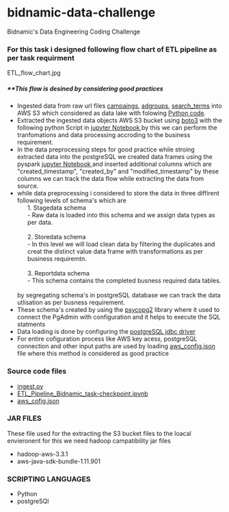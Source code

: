 # bidnamic-data-challenge
Bidnamic's Data Engineering Coding Challenge 
<h3>For this task i designed following flow chart of ETL pipeline as per task requirment</h3>

<img>ETL_flow_chart.jpg</img>
<h5>**This flow is desined by considering good practices</h5>
<ul>
  <li>Ingested data from raw url files
  <a href="https://raw.githubusercontent.com/bidnamic/bidnamic-data-challenge/master/campaigns.csv">campaings</a>,
    <a href="https://raw.githubusercontent.com/bidnamic/bidnamic-data-challenge/master/adgroups.csv"> adgroups</a>,
     <a href="https://raw.githubusercontent.com/bidnamic/bidnamic-data-challenge/master/search_terms.csv"> search_terms</a>
     into AWS S3 which considered as data lake with folowing <a href="">Python code</a>.
  </li>
  <li>
  Extracted the ingested data objects AWS S3 bucket using <a href='https://boto3.amazonaws.com/v1/documentation/api/latest/guide/quickstart.html'>boto3</a>
  with the following python Script in <a href="ETL_Pipeline_Bidnamic_task-checkpoint.ipynb">jupyter Notebook </a> 
  by this we can perform the tranfomations and data processing accroding to the business requirement.
  </li>
  
  <li>
  In the data preprocessing steps for good practice while stroing extracted data into the postgreSQL we created data frames using the pyspark 
  <a href="ETL_Pipeline_Bidnamic_task-checkpoint.ipynb">jupyter Notebook </a>
  and  inserted additional columns which are "created_timestamp", "created_by" and "modified_timestamp" by these columns we can track the data flow 
  while extracting the data from source.
  </li>
  <li>
  while data preprocessing i considered to store the data in three diffirent following levels of schema's which are
    <br>
    <ol> 1. Stagedata schema</ol>
    <ul>- Raw data is loaded into this schema and we assign data types as per data. </ul>
    <br>
    <ol> 2. Storedata schema</ol>
    <ul>- In this level we will load clean data by filtering the duplicates and creat the distinct value data frame with transformations as per business requiremtn.</ul>
    <br>
    <ol> 3. Reportdata schema </ol>
    <ul>- This schema contains the completed busness required data tables.</ul>
    <br>
   by segregating schema's in postgreSQL database we can track the data utlisation as per busness requirement.
  </li>
  <li>These schema's created by using the <a href='https://pypi.org/project/psycopg2/'>psycopg2</a> library where it used to connect the PgAdmin with configuration and
  it helps to execute the SQL statments</li>
  <li>Data loading is done by configuring the <a href='https://jdbc.postgresql.org/'> postgreSQL jdbc driver</a></li>
  <li>For entire cofiguration process like AWS key acess, postgreSQL connection and other input paths are used by loading <a href=''>aws_config.json </a></li> file 
  where this method is considered as good practice
</ul>

<h3>Source code files</h3>
  <ul>
  <li><a href='ingest.py'>ingest.py</a></li>
  <li><a href='ETL_Pipeline_Bidnamic_task-checkpoint.ipynb'>ETL_Pipeline_Bidnamic_task-checkpoint.ipynb</a></li>
  <li><a href='aws_cofig.json'>aws_cofig.json</a></li>
  </ul>
 
<h3>JAR FILES</h3>
These file used for the extracting the S3 bucket files to the loacal envieronent for this we need hadoop campatibility jar files
<ul>
<li>hadoop-aws-3.3.1</li>
<li>aws-java-sdk-bundle-1.11.901</li>
</ul>
<h3>SCRIPTING LANGUAGES</h3>
<ul>
<li>Python</li>
<li>postgreSQl</li>
<ul/>


